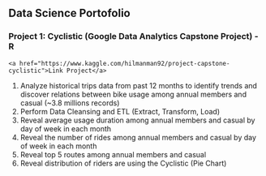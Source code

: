 ## Data Science Portofolio

### Project 1: Cyclistic (Google Data Analytics Capstone Project) - R
    <a href="https://www.kaggle.com/hilmanman92/project-capstone-cyclistic">Link Project</a>
  1. Analyze historical trips data from past 12 months to identify trends and discover relations between
     bike usage among annual members and casual (~3.8 millions records)
  2. Perform Data Cleansing and ETL (Extract, Transform, Load)
  3. Reveal average usage duration among annual members and casual by day of week in each month
  4. Reveal the number of rides among annual members and casual by day of week in each month
  5. Reveal top 5 routes among annual members and casual
  6. Reveal distribution of riders are using the Cyclistic (Pie Chart)
